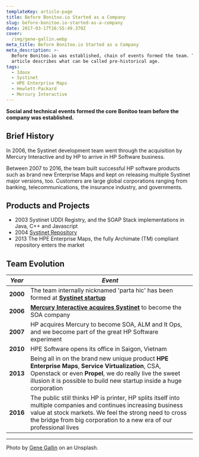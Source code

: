 ```yaml
---
templateKey: article-page
title: Before Bonitoo.io Started as a Company
slug: before-bonitoo.io-started-as-a-company
date: 2017-03-17T16:55:49.370Z
cover:
  /img/gene-gallin.webp
meta_title: Before Bonitoo.io Started as a Company
meta_description: >-
  Before Bonitoo.io was established, chain of events formed the team. The
  article describes what can be called pre-historical age.
tags:
  - Idoox
  - Systinet
  - HPE Enterprise Maps
  - Hewlett-Packard
  - Mercury Interactive
---
```


**Social and technical events formed the core Bonitoo team before the company was established.**

## Brief History

In 2006, the Systinet development team went through the acquisition by Mercury Interactive and by HP to arrive in HP Software business.

Between 2007 to 2016, the team built successful HP software products such as brand new Enterprise Maps and kept on releasing multiple Systinet major versions, too. Customers are large global corporations ranging from banking, telecommunications, the insurance industry, and governments.

## Products and Projects

* 2003 Systinet UDDI Registry, and the SOAP Stack implementations in Java, C++ and Javascript
* 2004 [Systinet Repository](https://www.oasis-open.org/committees/download.php/17235/Systinet%20Registry%20NASA%20Presentation%203-15-06.pdf)
* 2013 The HPE Enterprise Maps, the fully Archimate (TM) compliant repository enters the market

## Team Evolution

|  *Year*  | *Event*  |
|----------|----------|
| **2000** | The team internally nicknamed 'parta hic' has been formed at [**Systinet startup**](https://www.linkedin.com/company/systinet) |
| **2006** | [**Mercury Interactive acquires Systinet**](https://www.computerworld.com/article/2561292/troubled-mercury-interactive-to-buy-systinet.html) to become the SOA company |
| **2007** | HP acquires Mercury to become SOA, ALM and It Ops, and we become part of the great HP Software experiment |
| **2010** | HPE Software opens its office in Saigon, Vietnam |
| **2013** | Being all in on the brand new unique product **HPE Enterprise Maps**, **Service Virtualization**, CSA, Openstack or even **Propel**, we do really live the sweet illusion it is possible to build new startup inside a huge corporation |
| **2016** | The public still thinks HP is printer, HP splits itself into multiple companies and continues increasing business value at stock markets. We feel the strong need to cross the bridge from big corporation to a new era of our professional lives |

---

Photo by [Gene Gallin](https://unsplash.com/@genefoto?utm_source=unsplash&utm_medium=referral&utm_content=creditCopyText) on an Unsplash.
  